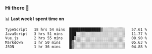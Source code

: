 ### Hi there 👋

<!--
**DBvc/DBvc** is a ✨ _special_ ✨ repository because its `README.md` (this file) appears on your GitHub profile.

Here are some ideas to get you started:

- 🔭 I’m currently working on ...
- 🌱 I’m currently learning ...
- 👯 I’m looking to collaborate on ...
- 🤔 I’m looking for help with ...
- 💬 Ask me about ...
- 📫 How to reach me: ...
- 😄 Pronouns: ...
- ⚡ Fun fact: ...
-->

📊 **Last week I spent time on**
<!--START_SECTION:waka-->
```text
TypeScript   18 hrs 54 mins  ██████████████▒░░░░░░░░░░   57.61 % 
JavaScript   3 hrs 51 mins   ███░░░░░░░░░░░░░░░░░░░░░░   11.77 % 
Vue.js       2 hrs 55 mins   ██▒░░░░░░░░░░░░░░░░░░░░░░   08.90 % 
Markdown     1 hr 50 mins    █▒░░░░░░░░░░░░░░░░░░░░░░░   05.63 % 
JSON         1 hr 36 mins    █▒░░░░░░░░░░░░░░░░░░░░░░░   04.88 % 
```
<!--END_SECTION:waka-->
